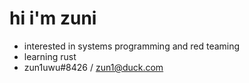 # hi i'm zuni
- interested in systems programming and red teaming
- learning rust
- zun1uwu#8426 / zun1@duck.com

<!---
zun1uwu/zun1uwu is a ✨ special ✨ repository because its `README.md` (this file) appears on your GitHub profile.
You can click the Preview link to take a look at your changes.
--->
